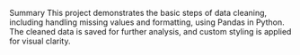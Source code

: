 Summary
This project demonstrates the basic steps of data cleaning, including handling missing values and formatting, using Pandas in Python. The cleaned data is saved for further analysis, and custom styling is applied for visual clarity.


